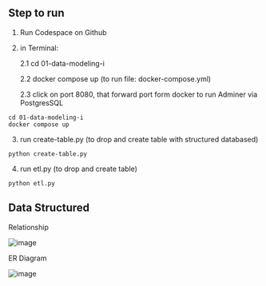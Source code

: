 ## Step to run
1. Run Codespace on Github
2. in Terminal:
   
   2.1 cd 01-data-modeling-i
   
   2.2 docker compose up (to run file: docker-compose.yml)
   
   2.3 click on port 8080, that forward port form docker to run Adminer via PostgresSQL
   
```
cd 01-data-modeling-i
docker compose up
```
   
3. run create-table.py (to drop and create table with structured databased)
```
python create-table.py
```
4. run etl.py (to drop and create table)
```
python etl.py
```
## Data Structured

Relationship

![image](https://github.com/user-attachments/assets/11631f95-53df-41c7-9a72-f92d01c4d50e)

ER Diagram

![image](https://github.com/user-attachments/assets/d2f24c51-db46-49db-8331-5b5a9a5b7d9b)
